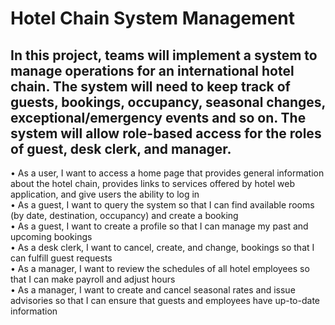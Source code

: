 # Hotel Chain System Management

## In this project, teams will implement a system to manage operations for an international hotel chain.  The system will need to keep track of guests, bookings, occupancy, seasonal changes, exceptional/emergency events and so on.  The system will allow role-based access for the roles of guest, desk clerk, and manager.  

•	As a user, I want to access a home page that provides general information about the hotel chain, provides links to services offered by hotel web application, and give users the ability to log in <br/>
•	As a guest, I want to query the system so that I can find available rooms (by date, destination, occupancy) and create a booking<br/>
•	As a guest, I want to create a profile so that I can manage my past and upcoming bookings<br/>
•	As a desk clerk, I want to cancel, create, and change, bookings so that I can fulfill guest requests<br/>
•	As a manager, I want to review the schedules of all hotel employees so that I can make payroll and adjust hours<br/>
•	As a manager, I want to create and cancel seasonal rates and issue advisories so that I can ensure that guests and employees have up-to-date information<br/>
